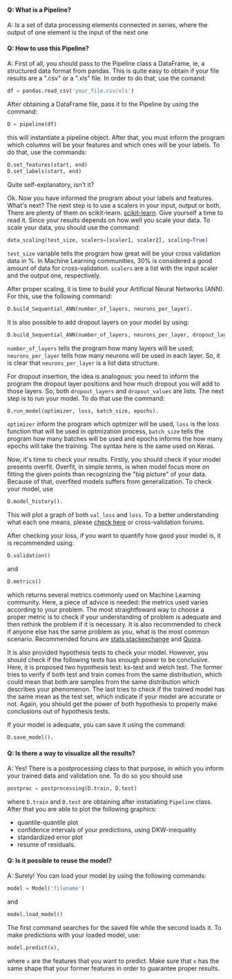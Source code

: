 #### Q: What is a Pipeline?

A: Is a set of data processing elements connected in series, where the output of one element is the input of the next one

#### Q: How to use this Pipeline?

A: First of all, you should pass to the Pipeline class a DataFrame, ie, a structured data format from pandas. This is quite easy to obtain if your file results
are a ".csv" or a ".xls" file. In order to do that, use the comand:
```python
df = pandas.read_csv('your_file.csv/xls')
```
After obtaining a DataFrame file, pass it to the Pipeline by using the command:
```python
D = pipeline(df)
```
this will instantiate a pipeline object. After that, you must inform the program which columns will be your features and which ones will be your labels.
To do that, use the commands:
```python
D.set_features(start, end)
D.set_labels(start, end)
```
Quite self-explanatory, isn't it?

Ok. Now you have informed the program about your labels and features. What's next? The next step is to use a scalers in your input, output or both.
There are plenty of them on scikit-learn. [scikit-learn](https://scikit-learn.org/stable/auto_examples/preprocessing/plot_all_scaling.html).
Give yourself a time to read it. Since your results depends on how well you scale your data. To scale your data, you should use the command:
```python
data_scaling(test_size, scalers=[scaler1, scaler2], scaling=True)
```

`test_size` variable tells the program how great will be your cross validation data in %. In Machine Learning communities, 30% is considered a good
amount of data for cross-validation. `scalers` are a list with the input scaler and the output one, respectively.

After proper scaling, it is time to build your Artificial Neural Networks (ANN). For this, use the following command:
```python
D.build_Sequential_ANN(number_of_layers, neurons_per_layer).
```

It is also possible to add dropout layers on your model by using:
```python
D.build_Sequential_ANN(number_of_layers, neurons_per_layer, dropout_layers, dropout_values).
```
`number_of_layers` tells the program how many layers will be used;
`neurons_per_layer` tells how many neurons will be used in each layer. So, it is clear that `neurons_per_layer` is a list data structure.

For dropout insertion, the idea is analogous: you need to inform the program the dropout layer positions and how much dropout you will add to those layers.
So, both `dropout_layers` and `dropout_values` are lists. The next step is to run your model. To do that use the command:
```python
D.run_model(optimizer, loss, batch_size, epochs).
```
`optimizer` inform the program which optmizer will be used, `loss` is the loss function that will be used in optmization process,
`batch_size` tells the program how many batches will be used and epochs informs the how many epochs will take the training.
The syntax here is the same used on Keras.

Now, it's time to check your results. Firstly, you should check if your model presents overfit. Overfit, in simple terms, is when model focus more on
fitting the given points than recognizing the "big picture" of your data. Because of that, overfited models suffers from generalization.
To check your model, use
```python
D.model_history().
```
This will plot a graph of both `val_loss` and `loss`. To a better understanding what each one means, please [check here](https://www.kaggle.com/c/tgs-salt-identification-challenge/discussion/62261) or cross-validation forums.

After checking your loss, if you want to quantify how good your model is, it is recommended using:
```python
D.validation() 
```
and
```python
D.metrics()
```
which returns several metrics commonly used on Machine Learning community. Here, a piece of advice is needed: the metrics used varies according to your problem.
The most straightfoward way to choose a proper metric is to check if your understanding of problem is adequate and then rethink the problem if it is necessary.
It is also recommended to check if anyone else has the same problem as you, what is the most common scenario.
Recommended foruns are [stats.stackexchange](https://stats.stackexchange.com/) and [Quora](www.quora.com).

It is also provided hypothesis tests to check your model. However, you should check if the following tests has enough power to be conclusive.
Here, it is proposed two hypothesis test: ks-test and welch test. The former tries to verify if both test and train comes from the same distribution,
which could mean that both are samples from the same distribution which describes your phenomenon. The last tries to check if the trained model has the same mean
as the test set, which indicate if your model are accurate or not. Again, you should get the power of both hypothesis to properly make conclusions out of
hypothesis tests.

If your model is adequate, you can save it using the command:
```python
D.save_model().
```

#### Q: Is there a way to visualize all the results?

A: Yes! There is a postprocessing class to that purpose, in which you inform your trained data and validation one. To do so you should use
```python
postproc = postprocessing(D.train, D.test)
```
where `D.train` and `D.test` are obtaining after instatiating `Pipeline` class. After that you are able to plot the following graphics:

- quantile-quantile plot
- confidence intervals of your predictions, using DKW-inequality
- standardized error plot
- resume of residuals.

#### Q: Is it possible to reuse the model?

A: Surely! You can load your model by using the following commands:
```python
model = Model('filename')
```
and
```python
model.load_model()
```
The first command searches for the saved file while the second loads it.
To make predictions with your loaded model, use:
```python
model.predict(x),
```
where `x` are the features that you want to predict. Make sure that `x` has the same shape that your former features in order to guarantee proper results.
